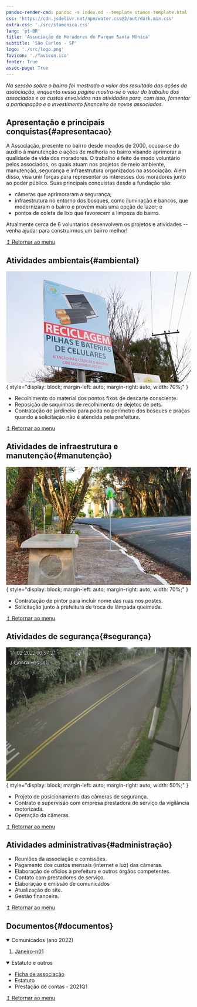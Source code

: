 ```yaml
---
pandoc-render-cmd: pandoc -s index.md --template stamon-template.html -o index.html
css: 'https://cdn.jsdelivr.net/npm/water.css@2/out/dark.min.css'
extra-css: './src/stamonica.css'
lang: 'pt-BR'
title: 'Associação de Moradores do Parque Santa Mônica'
subtitle: 'São Carlos - SP'
logo: './src/logo.png'
favicon: './favicon.ico'
footer: True
assoc-page: True
---
```


_Na sessão sobre o bairro foi mostrado o valor dos resultado das ações da associação, enquanto nessa página mostra-se o valor do trabalho dos associados e os custos envolvidos nas atividades para, com isso, fomentar a participação e o investimento financeiro de novos associados._


## Apresentação e principais conquistas{#apresentacao}
A Associação, presente no bairro desde meados de 2000, ocupa-se do auxílio à manutenção e ações de melhoria no bairro visando aprimorar a qualidade de vida dos moradores.
O trabalho é feito de modo voluntário pelos associados, os quais atuam nos projetos de meio ambiente, manutenção, segurança e infraestrutura organizados na associação.
Além disso, visa unir forças para representar os interesses dos moradores junto ao poder público. Suas principais conquistas desde a fundação são:

* câmeras que aprimoraram a segurança;
* infraestrutura no entorno dos bosques, como iluminação e bancos, que modernizaram o bairro e provém mais uma opção de lazer; e
* pontos de coleta de lixo que favorecem a limpeza do bairro.

Atualmente cerca de 6 voluntarios desenvolvem os projetos e atividades -- venha ajudar para construirmos um bairro melhor!

[↥ Retornar ao menu](#logo)

## Atividades ambientais{#ambiental}

![](media/img/reciclagem.jpg "Ponto de descarte consciente"){ style="display: block; margin-left: auto; margin-right: auto; width: 70%;" }

* Recolhimento do material dos pontos fixos de descarte consciente.
* Reposição de saquinhos de recolhimento de dejetos de pets.
* Contratação de jardineiro para poda no perímetro dos bosques e praças quando a solicitação não é atendida pela prefeitura.

[↥ Retornar ao menu](#logo)

## Atividades de infraestrutura e manutenção{#manutenção}

![](media/img/bosque-banco.jpg "Infraestrutura dos bosques, com bancos e lixeiras"){ style="display: block; margin-left: auto; margin-right: auto; width: 70%;" }

* Contratação de pintor para incluir nome das ruas nos postes.
* Solicitação junto à prefeitura de troca de lâmpada queimada.

[↥ Retornar ao menu](#logo)

## Atividades de segurança{#segurança}

![](media/img/camera.jpg "Camera"){ style="display: block; margin-left: auto; margin-right: auto; width: 50%;" }

* Projeto de posicionamento das câmeras de segurança.
* Contrato e supervisão com empresa prestadora de serviço da vigilância motorizada.
* Operação da câmeras.

[↥ Retornar ao menu](#logo)

## Atividades administrativas{#administração}

* Reuniões da associação e comissões.
* Pagamento dos custos mensais (internet e luz) das câmeras.
* Elaboração de ofícios à prefeitura e outros órgãos competentes.
* Contato com prestadores de serviço.
* Elaboração e emissão de comunicados
* Atualização do site.
* Gestão financeira.

[↥ Retornar ao menu](#logo)

## Documentos{#documentos}

<details open=""> <summary>Comunicados (ano 2022)</summary>
  <ol>
  <li><a href="./temp-images/202201-comunicado.pdf">Janeiro-n01</a></li>
  </ol>
</details>

<details open=""> <summary>Estatuto e outros</summary>
  <ul>
  <li><a href="./temp-images/ficha-cadastro.pdf">Ficha de associação</a></li>
  <li><a >Estatuto</a></li>
  <li><a >Prestação de contas - 2021Q1</a></li>
  </ul>
</details>

[↥ Retornar ao menu](#logo)

